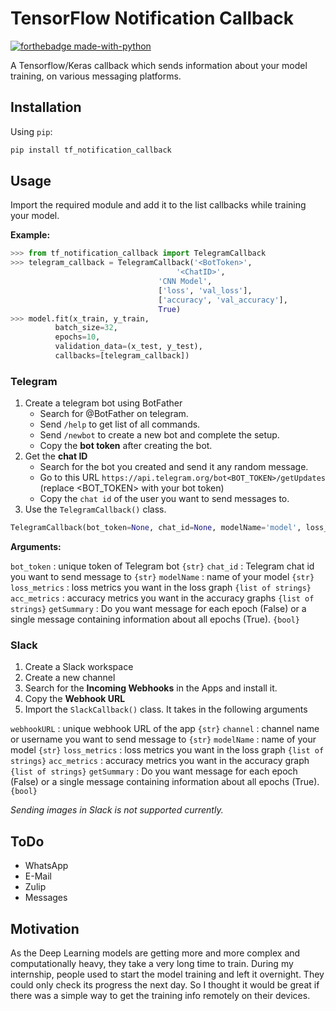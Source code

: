 # TensorFlow Notification Callback

[![forthebadge made-with-python](http://ForTheBadge.com/images/badges/made-with-python.svg)](https://www.python.org/)

A Tensorflow/Keras callback which sends information about your model training, on various messaging platforms.

## Installation

Using `pip`:

```bash
pip install tf_notification_callback
```

## Usage

Import the required module and add it to the list callbacks while training your model.

**Example:**

```python
>>> from tf_notification_callback import TelegramCallback
>>> telegram_callback = TelegramCallback('<BotToken>',
                                     '<ChatID>',
	                             'CNN Model',
	                             ['loss', 'val_loss'],
	                             ['accuracy', 'val_accuracy'],
	                             True)
>>> model.fit(x_train, y_train,
          batch_size=32,
          epochs=10,
          validation_data=(x_test, y_test),
          callbacks=[telegram_callback])
```

### Telegram

1. Create a telegram bot using BotFather
	* Search for @BotFather on telegram.
	* Send `/help` to get list of all commands.
	* Send `/newbot` to create a new bot and complete the setup.
	* Copy the **bot token** after creating the bot.
2. Get the **chat ID**
	* Search for the bot you created and send it any random message.
	* Go to this URL `https://api.telegram.org/bot<BOT_TOKEN>/getUpdates` (replace <BOT_TOKEN> with your bot token)
	* Copy the `chat id` of the user you want to send messages to.
3. Use the `TelegramCallback()` class.

```python
TelegramCallback(bot_token=None, chat_id=None, modelName='model', loss_metrics=['loss'], acc_metrics=[], getSummary=False):
```

**Arguments:**

`bot_token` : unique token of Telegram bot `{str}`
`chat_id` : Telegram chat id you want to send message to `{str}`
`modelName` : name of your model `{str}`
`loss_metrics` : loss metrics you want in the loss graph `{list of strings}`
`acc_metrics` : accuracy metrics you want in the accuracy graphs `{list of strings}`
`getSummary` : Do you want message for each epoch (False) or a single message containing information about all epochs (True). `{bool}`

### Slack

1. Create a Slack workspace
2. Create a new channel
3. Search for the **Incoming Webhooks** in the Apps and install it.
4. Copy the **Webhook URL**
5. Import the `SlackCallback()` class. It takes in the following arguments

`webhookURL` : unique webhook URL of the app `{str}`
`channel` :  channel name or username you want to send message to `{str}`
`modelName` : name of your model `{str}`
`loss_metrics` : loss metrics you want in the loss graph `{list of strings}`
`acc_metrics` : accuracy metrics you want in the accuracy graph `{list of strings}`
`getSummary` : Do you want message for each epoch (False) or a single message containing information about all epochs (True). `{bool}`

*Sending images in Slack is not supported currently.*

## ToDo

* WhatsApp
* E-Mail
* Zulip
* Messages

## Motivation

As the Deep Learning models are getting more and more complex and computationally heavy, they take a very long time to train. During my internship, people used to start the model training and left it overnight. They could only check its progress the next day. So I thought it would be great if there was a simple way to get the training info remotely on their devices.
